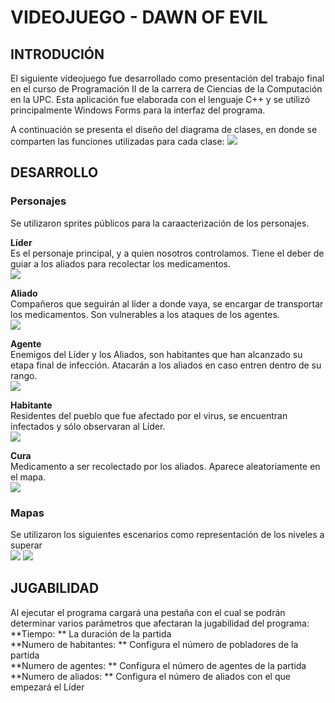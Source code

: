 # **VIDEOJUEGO - DAWN OF EVIL**

## **INTRODUCIÓN**

El siguiente videojuego fue desarrollado como presentación del trabajo final en el curso de Programación II de la carrera de Ciencias de la Computación en la UPC. Esta aplicación fue elaborada con el lenguaje C++ y se utilizó principalmente Windows Forms para la interfaz del programa. 

A continuación se presenta el diseño del diagrama de clases, en donde se comparten las funciones utilizadas para cada clase:
![](https://github.com/Shark7EnzoCamargo/Videojuego-RPG/blob/master/image.png)

## **DESARROLLO**

### **Personajes**
Se utilizaron sprites públicos para la caraacterización de los personajes.  
  

**Líder**  
Es el personaje principal, y a quien nosotros controlamos. Tiene el deber de guiar a los aliados para recolectar los medicamentos.  
![](https://github.com/Shark7EnzoCamargo/Videojuego-RPG/blob/master/POGRA%20II_FINAL/lider.png)

**Aliado**  
Compañeros que seguirán al líder a donde vaya, se encargar de transportar los medicamentos. Son vulnerables a los ataques de los agentes.  
![](https://github.com/Shark7EnzoCamargo/Videojuego-RPG/blob/master/POGRA%20II_FINAL/aliado.png)

**Agente**  
Enemigos del Líder y los Aliados, son habitantes que han alcanzado su etapa final de infección. Atacarán a los aliados en caso entren dentro de su rango.  
![](https://github.com/Shark7EnzoCamargo/Videojuego-RPG/blob/master/POGRA%20II_FINAL/agente.png)

**Habitante**  
Residentes del pueblo que fue afectado por el virus, se encuentran infectados y sólo observaran al Líder.  
![](https://github.com/Shark7EnzoCamargo/Videojuego-RPG/blob/master/POGRA%20II_FINAL/habitante.png)

**Cura**  
Medicamento a ser recolectado por los aliados. Aparece aleatoriamente en el mapa.  
![](https://github.com/Shark7EnzoCamargo/Videojuego-RPG/blob/master/POGRA%20II_FINAL/pastilla.png)


### **Mapas**
Se utilizaron los siguientes escenarios como representación de los niveles a superar  
![](https://github.com/Shark7EnzoCamargo/Videojuego-RPG/blob/master/POGRA%20II_FINAL/mapa1.png)
![](https://github.com/Shark7EnzoCamargo/Videojuego-RPG/blob/master/POGRA%20II_FINAL/mapa2.png)



## **JUGABILIDAD**  
Al ejecutar el programa cargará una pestaña con el cual se podrán determinar varios parámetros que afectaran la jugabilidad del programa:  
**Tiempo: ** La duración de la partida  
**Numero de habitantes: ** Configura el número de pobladores de la partida  
**Numero de agentes: ** Configura el número de agentes de la partida  
**Numero de aliados: ** Configura el número de aliados con el que empezará el Líder


